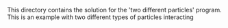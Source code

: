 This directory contains the solution for the 'two different particles' program. 
This is an example with two different types of particles interacting
